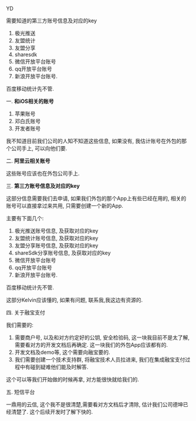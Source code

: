 YD

需要知道的第三方账号信息及对应的key

1. 极光推送
1. 友盟统计
1. 友盟分享
1. sharesdk
1. 微信开放平台账号
1. qq开放平台账号
1. 新浪开放平台账号.


百度移动统计先不管.





一. **和iOS相关的账号**

1. 苹果账号
1. 邓白氏账号
1. 开发者账号

我不知道目前我们公司的人知不知道这些信息, 如果没有, 我估计账号在外包的那个公司手上, 可以向他们要.


二. **阿里云相关账号**

这些账号应该也在外包公司手上.


三. **第三方账号信息及对应的key**

这部分信息需要我们去申请, 如果我们外包的那个App上有些已经在用的, 相关的账号可以直接拿过来共用, 只需要创建一个新的App.

主要有下面几个:

1. 极光推送账号信息, 及获取对应的key
1. 友盟统计账号信息, 及获取对应的key
1. 友盟分享账号信息, 及获取对应的key
1. shareSdk分享账号信息, 及获取对应的key
1. 微信开放平台账号
1. qq开放平台账号
1. 新浪开放平台账号.

百度移动统计先不管.

这部分Kelvin应该懂的, 如果有问题, 联系我,我这边有资源的.


四. 关于融宝支付

我们需要的:

1. 需要商户号, 以及和对方约定好的公钥, 安全检验码, 这一块我目前不是太了解, 需要看对方的开发文档后再确定.  这一块我们的外包App应该都有的.
1. 开发文档及demo等, 这个需要向融宝要的.
1. 我们需要创建一个技术支持群, 将融宝技术人员拉进来, 我们在集成融宝支付过程中有碰到疑难他们能及时解答.

这个可以等我们开始做的时候再拿, 对方能很快就给我们的.


五. 短信平台

一鼎用的云信, 这个我不是很清楚,需要看对方文档后才清除, 估计我们公司德坤已经清楚了. 这个后续开发时了解下快的.


